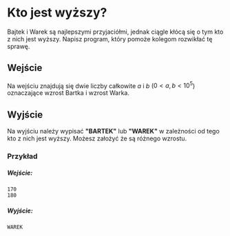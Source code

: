 # Kto jest wyższy?

Bajtek i Warek są najlepszymi przyjaciółmi, jednak ciągle kłócą się o tym kto z nich jest wyższy. Napisz program, który pomoże kolegom rozwikłać tę sprawę.

## Wejście

Na wejściu znajdują się dwie liczby całkowite $a$ i $b$  ($0 < a, b < 10^5$) oznaczające wzrost Bartka i wzrost Warka.

## Wyjście

Na wyjściu należy wypisać **"BARTEK"** lub **"WAREK"** w zależności od tego kto z nich jest wyższy. Możesz założyć że są różnego wzrostu.

### Przykład

##### Wejście:

```
170
180
```

##### Wyjście:

```
WAREK
```